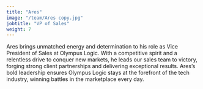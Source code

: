 ```yaml
---
title: "Ares"
image: "/team/Ares copy.jpg"
jobtitle: "VP of Sales"
weight: 7
---
```


Ares brings unmatched energy and determination to his role as Vice President of Sales at Olympus Logic. With a competitive spirit and a relentless drive to conquer new markets, he leads our sales team to victory, forging strong client partnerships and delivering exceptional results. Ares’s bold leadership ensures Olympus Logic stays at the forefront of the tech industry, winning battles in the marketplace every day.
